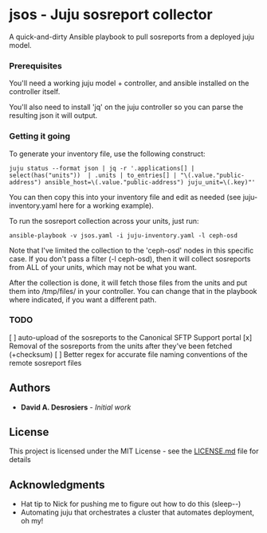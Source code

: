 # jsos - Juju sosreport collector

A quick-and-dirty Ansible playbook to pull sosreports from a deployed juju model. 

### Prerequisites

You'll need a working juju model + controller, and ansible installed on the controller itself. 

You'll also need to install 'jq' on the juju controller so you can parse the resulting json it will output. 

### Getting it going

To generate your inventory file, use the following construct: 

```
juju status --format json | jq -r '.applications[] | select(has("units"))  | .units | to_entries[] | "\(.value."public-address") ansible_host=\(.value."public-address") juju_unit=\(.key)"'
```

You can then copy this into your inventory file and edit as needed (see juju-inventory.yaml here for a working example). 

To run the sosreport collection across your units, just run: 

```
ansible-playbook -v jsos.yaml -i juju-inventory.yaml -l ceph-osd
```

Note that I've limited the collection to the 'ceph-osd' nodes in this specific case. If you don't pass a filter (-l ceph-osd), then it will collect sosreports from ALL of your units, which may not be what you want. 

After the collection is done, it will fetch those files from the units and put them into /tmp/files/ in your controller. You can change that in the playbook where indicated, if you want a different path. 

### TODO

[ ] auto-upload of the sosreports to the Canonical SFTP Support portal
[x] Removal of the sosreports from the units after they've been fetched (+checksum) 
[ ] Better regex for accurate file naming conventions of the remote sosreport files

## Authors

* **David A. Desrosiers** - *Initial work*

## License

This project is licensed under the MIT License - see the [LICENSE.md](LICENSE.md) file for details

## Acknowledgments

* Hat tip to Nick for pushing me to figure out how to do this (sleep--) 
* Automating juju that orchestrates a cluster that automates deployment, oh my! 
